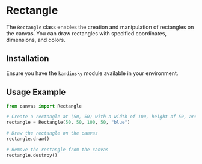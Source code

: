 # Rectangle

The `Rectangle` class enables the creation and manipulation of rectangles on the canvas. You can draw rectangles with specified coordinates, dimensions, and colors.

## Installation

Ensure you have the `kandinsky` module available in your environment.

## Usage Example

```python
from canvas import Rectangle

# Create a rectangle at (50, 50) with a width of 100, height of 50, and blue color
rectangle = Rectangle(50, 50, 100, 50, "blue")

# Draw the rectangle on the canvas
rectangle.draw()

# Remove the rectangle from the canvas
rectangle.destroy()

